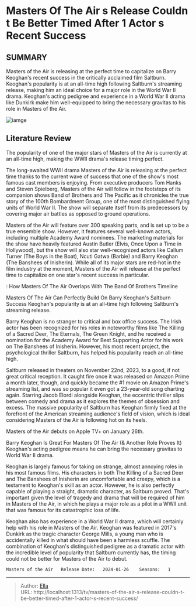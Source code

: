 # Masters Of The Air s Release Couldn t Be Better Timed After 1 Actor s Recent Success


## SUMMARY 



  Masters of the Air is releasing at the perfect time to capitalize on Barry Keoghan&#39;s recent success in the critically acclaimed film Saltburn.   Keoghan&#39;s popularity is at an all-time high following Saltburn&#39;s streaming release, making him an ideal choice for a major role in the World War II drama.   Keoghan&#39;s acting pedigree and experience in a World War II drama like Dunkirk make him well-equipped to bring the necessary gravitas to his role in Masters of the Air.  

![iamge](https://static1.srcdn.com/wordpress/wp-content/uploads/2024/01/the-cast-from-the-masters-of-the-air.jpg)

## Literature Review
The popularity of one of the major stars of Masters of the Air is currently at an all-time high, making the WWII drama&#39;s release timing perfect. 




The long-awaited WWII drama Masters of the Air is releasing at the perfect time thanks to the current wave of success that one of the show&#39;s most famous cast members is enjoying. From executive producers Tom Hanks and Steven Spielberg, Masters of the Air will follow in the footsteps of its companion shows Band of Brothers and The Pacific as it chronicles the true story of the 100th Bombardment Group, one of the most distinguished flying units of World War II. The show will separate itself from its predecessors by covering major air battles as opposed to ground operations.




Masters of the Air will feature over 300 speaking parts, and is set up to be a true ensemble show. However, it features several well-known actors, including multiple Academy Award nominees. The marketing materials for the show have heavily featured Austin Butler (Elvis, Once Upon a Time in Hollywood), but the show will also star well-recognized actors like Callum Turner (The Boys in the Boat), Ncuti Gatwa (Barbie) and Barry Keoghan (The Banshees of Inisherin). While all of its major stars are red-hot in the film industry at the moment, Masters of the Air will release at the perfect time to capitalize on one star&#39;s recent success in particular.

 : How Masters Of The Air Overlaps With The Band Of Brothers Timeline


 Masters Of The Air Can Perfectly Build On Barry Keoghan&#39;s Saltburn Success 
Keoghan&#39;s popularity is at an all-time high following Saltburn&#39;s streaming release.
          

Barry Keoghan is no stranger to critical and box office success. The Irish actor has been recognized for his roles in noteworthy films like The Killing of a Sacred Deer, The Eternals, The Green Knight, and he received a nomination for the Academy Award for Best Supporting Actor for his work on The Banshees of Inisherin. However, his most recent project, the psychological thriller Saltburn, has helped his popularity reach an all-time high.




Saltburn released in theaters on November 22nd, 2023, to a good, if not great critical reception. It caught fire once it was released on Amazon Prime a month later, though, and quickly became the #1 movie on Amazon Prime&#39;s streaming list, and was so popular it even got a 23-year-old song charting again. Starring Jacob Elordi alongside Keoghan, the eccentric thriller slips between comedy and drama as it explores the themes of obsession and excess. The massive popularity of Saltburn has Keoghan firmly fixed at the forefront of the American streaming audience&#39;s field of vision, which is ideal considering Masters of the Air is following hot on its heels.



Masters of the Air debuts on Apple TV&#43; on January 26th.






 Barry Keoghan Is Great For Masters Of The Air (&amp; Another Role Proves It) 
Keoghan&#39;s acting pedigree means he can bring the necessary gravitas to World War II drama.
         




Keoghan is largely famous for taking on strange, almost annoying roles in his most famous films. His characters in both The Killing of a Sacred Deer and The Banshees of Inisherin are uncomfortable and creepy, which is a testament to Keoghan&#39;s skill as an actor. However, he is also perfectly capable of playing a straight, dramatic character, as Saltburn proved. That&#39;s important given the level of tragedy and drama that will be required of him in Masters of the Air, in which he plays a major role as a pilot in a WWII unit that was famous for its catastrophic loss of life.

Keoghan also has experience in a World War II drama, which will certainly help with his role in Masters of the Air. Keoghan was featured in 2017&#39;s Dunkirk as the tragic character George Mills, a young man who is accidentally killed in what should have been a harmless scuffle. The combination of Keoghan&#39;s distinguished pedigree as a dramatic actor with the incredible level of popularity that Saltburn currently has, the timing could not be better for Masters of the Air to debut.




    Masters of the Air   Release Date:   2024-01-26    Seasons:   1      

---

> Author: [Ella](https://instagram.hk.cn/)  
> URL: http://localhost:1313/tv/masters-of-the-air-s-release-couldn-t-be-better-timed-after-1-actor-s-recent-success/  

